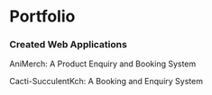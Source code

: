 # Portfolio

### Created Web Applications

AniMerch: A Product Enquiry and Booking System

Cacti-SucculentKch: A Booking and Enquiry System
